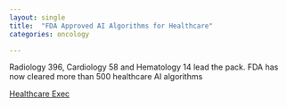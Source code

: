 ```yaml
---
layout: single
title:  "FDA Approved AI Algorithms for Healthcare"
categories: oncology

---
```

Radiology 396, Cardiology 58 and Hematology 14 lead the pack.
FDA has now cleared more than 500 healthcare AI algorithms
 
[Healthcare Exec](https://healthexec.com/topics/artificial-intelligence/fda-has-now-cleared-more-500-healthcare-ai-algorithms)